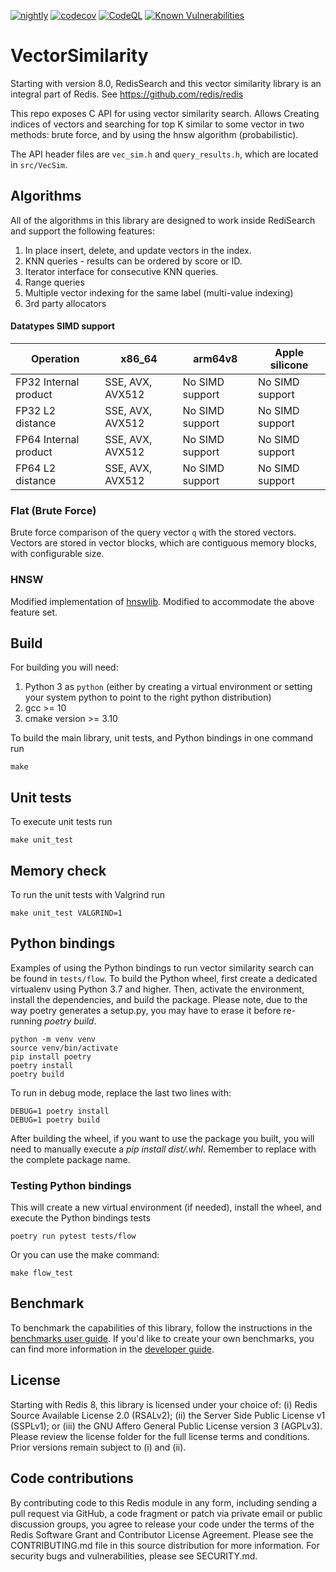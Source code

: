 [![nightly](https://github.com/RedisAI/VectorSimilarity/actions/workflows/event-nightly.yml/badge.svg)](https://github.com/RedisAI/VectorSimilarity/actions/workflows/event-nightly.yml)
[![codecov](https://codecov.io/gh/RedisAI/VectorSimilarity/branch/main/graph/badge.svg)](https://codecov.io/gh/RedisAI/VectorSimilarity)
[![CodeQL](https://github.com/RedisAI/VectorSimilarity/actions/workflows/codeql-analysis.yml/badge.svg)](https://github.com/RedisAI/VectorSimilarity/actions/workflows/codeql-analysis.yml)
[![Known Vulnerabilities](https://snyk.io/test/github/RedisAI/VectorSimilarity/badge.svg)](https://snyk.io/test/github/RedisAI/VectorSimilarity)


# VectorSimilarity
Starting with version 8.0, RedisSearch and this vector similarity library is an integral part of Redis. See https://github.com/redis/redis 

This repo exposes C API for using vector similarity search.
Allows Creating indices of vectors and searching for top K similar to some vector in two methods: brute force, and by using the hnsw algorithm (probabilistic).

The API header files are `vec_sim.h` and `query_results.h`, which are located in `src/VecSim`.

## Algorithms

All of the algorithms in this library are designed to work inside RediSearch and support the following features:
1. In place insert, delete, and update vectors in the index.
2. KNN queries - results can be ordered by score or ID.
3. Iterator interface for consecutive KNN queries.
4. Range queries
5. Multiple vector indexing for the same label (multi-value indexing)
6. 3rd party allocators

#### Datatypes SIMD support

| Operation | x86_64 | arm64v8 | Apple silicone |
|-----------|--------|---------|-----------------|
| FP32 Internal product |SSE, AVX, AVX512 | No SIMD support | No SIMD support |
| FP32 L2 distance |SSE, AVX, AVX512| No SIMD support | No SIMD support |
| FP64 Internal product |SSE, AVX, AVX512 | No SIMD support | No SIMD support |
| FP64 L2 distance |SSE, AVX, AVX512 | No SIMD support | No SIMD support |

### Flat (Brute Force)

Brute force comparison of the query vector `q` with the stored vectors. Vectors are stored in vector blocks, which are contiguous memory blocks, with configurable size.


### HNSW
Modified implementation of [hnswlib](https://github.com/nmslib/hnswlib). Modified to accommodate the above feature set.

## Build
For building you will need:
1. Python 3 as `python` (either by creating a virtual environment or setting your system python to point to the right python distribution)
2. gcc >= 10
3. cmake version >= 3.10

To build the main library, unit tests, and Python bindings in one command run
```
make
```

## Unit tests
To execute unit tests run

```
make unit_test
```
## Memory check

To run the unit tests with Valgrind run
```
make unit_test VALGRIND=1
```

## Python bindings

Examples of using the Python bindings to run vector similarity search can be found in `tests/flow`.
To build the Python wheel, first create a dedicated virtualenv using Python 3.7 and higher. Then, activate the environment, install the dependencies, and build the package. Please note, due to the way poetry generates a setup.py, you may have to erase it before re-running *poetry build*.

```
python -m venv venv
source venv/bin/activate
pip install poetry
poetry install
poetry build
```

To run in debug mode, replace the last two lines with:

```
DEBUG=1 poetry install
DEBUG=1 poetry build
```

After building the wheel, if you want to use the package you built, you will need to manually execute a *pip install dist/<package>.whl*. Remember to replace <package> with the complete package name.

### Testing Python bindings
This will create a new virtual environment (if needed), install the wheel, and execute the Python bindings tests
```
poetry run pytest tests/flow
```
Or you can use the make command:
```
make flow_test
```

## Benchmark

To benchmark the capabilities of this library, follow the instructions in the [benchmarks user guide](docs/benchmarks.md).
If you'd like to create your own benchmarks, you can find more information in the [developer guide](docs/benchmarks_developer.md).

## License

Starting with Redis 8, this library is licensed under your choice of: (i) Redis Source Available License 2.0 (RSALv2); (ii) the Server Side Public License v1 (SSPLv1); or (iii) the GNU Affero General Public License version 3 (AGPLv3). Please review the license folder for the full license terms and conditions. Prior versions remain subject to (i) and (ii).

## Code contributions


By contributing code to this Redis module in any form, including sending a pull request via GitHub, a code fragment or patch via private email or public discussion groups, you agree to release your code under the terms of the Redis Software Grant and Contributor License Agreement. Please see the CONTRIBUTING.md file in this source distribution for more information. For security bugs and vulnerabilities, please see SECURITY.md.
